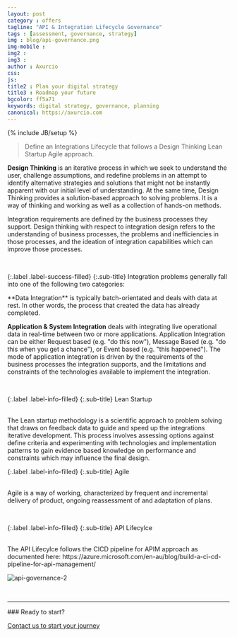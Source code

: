 ```yaml
---
layout: post
category : offers
tagline: "API & Integration Lifecycle Governance"
tags : [assessment, governance, strategy]
img : blog/api-governance.png
img-mobile : 
img2 : 
img3 : 
author : Axurcio
css: 
js: 
title2 : Plan your digital strategy
title3 : Roadmap your future
bgcolor: ff5a71
keywords: digital strategy, governance, planning
canonical: https://axurcio.com
---
```

{% include JB/setup %}

> Define an Integrations Lifecycle that follows a Design Thinking Lean Startup Agile approach.   
<!--more-->

<div>    

**Design Thinking** is an iterative process in which we seek to understand the user, challenge assumptions, and redefine problems in an attempt to identify alternative strategies and solutions that might not be instantly apparent with our initial level of understanding. At the same time, Design Thinking provides a solution-based approach to solving problems. It is a way of thinking and working as well as a collection of hands-on methods.

Integration requirements are defined by the business processes they support. Design thinking with respect to integration design refers to the understanding of business processes, the problems and inefficiencies in those processes, and the ideation of integration capabilities which can improve those processes.  
</div>
<br />

{:.label .label-success-filled}
{:.sub-title}
Integration problems generally fall into one of the following two categories:
<br />

<div>    
**Data Integration** is typically batch-orientated and deals with data at rest. In other words, the process that created the data has already completed.    

**Application & System Integration** deals with integrating live operational data in real-time between two or more applications. Application Integration can be either Request based (e.g. "do this now"), Message Based (e.g. "do this when you get a chance"), or Event based (e.g. "this happened"). The mode of application integration is driven by the requirements of the business processes the integration supports, and the limitations and constraints of the technologies available to implement the integration.    
</div>
<br />

{:.label .label-info-filled}
{:.sub-title}
Lean Startup

<br /> 
The Lean startup methodology is a scientific approach to problem solving that draws on feedback data to guide and speed up the integrations iterative development. This process involves assessing options against define criteria and experimenting with technologies and implementation patterns to gain evidence based knowledge on performance and constraints which may influence the final design.

{:.label .label-info-filled}
{:.sub-title}
Agile  
<br />   

Agile is a way of working, characterized by frequent and incremental delivery of product, ongoing reassessment of and adaptation of plans.  


<br />

{:.label .label-info-filled}
{:.sub-title}
API Lifecylce

<br /> 
The API Lifecylce follows the CICD pipeline for APIM approach as documented here: https://azure.microsoft.com/en-au/blog/build-a-ci-cd-pipeline-for-api-management/ 

![api-governance-2](https://user-images.githubusercontent.com/662868/147716938-572ee89f-9166-4225-984e-ab2dba81cf90.png)


<br />
<hr />
### Ready to start?  

[Contact us to start your journey](/contact)